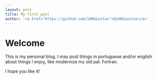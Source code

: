 ```yaml
---
layout: post
title: My first post 
author: '<a href="https://github.com/14NGiestas">@14NGiestas</a>'
---
```


# Welcome

This is my personal blog. I may post things in portuguese and/or english
about things I enjoy, like modernize my old pal: Fortran.

I hope you like it!

<script src="https://utteranc.es/client.js"
        repo="zoidicabra/zoidicabra.github.io"
        issue-term="2020-11-08-first-post.md"
        theme="github-light"
        crossorigin="anonymous"
        async>
</script>
